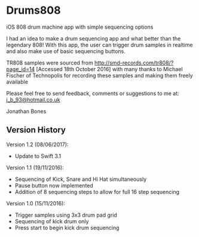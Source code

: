 # Drums808
iOS 808 drum machine app with simple sequencing options

I had an idea to make a drum sequencing app and what better than the legendary 808! With this app, the user can trigger drum samples in realtime and also make use of basic sequencing buttons.

TR808 samples were sourced from http://smd-records.com/tr808/?page_id=14 [Accessed 18th October 2016]
with many thanks to Michael Fischer of Technopolis for recording these samples and making them freely available

Please feel free to send feedback, comments or suggestions to me at:
j_b_93@hotmail.co.uk

Jonathan Bones



## Version History
Version 1.2 (08/06/2017):
- Update to Swift 3.1

Version 1.1 (19/11/2016):
- Sequencing of Kick, Snare and Hi Hat simultaneously
- Pause button now implemented
- Addition of 8 sequencing steps to allow for full 16 step sequencing

Version 1.0 (15/11/2016):
- Trigger samples using 3x3 drum pad grid
- Sequencing of kick drum only
- Press start to begin kick drum sequencing
